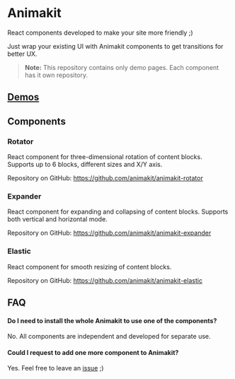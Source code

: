 # Animakit
React components developed to make your site more friendly ;)

Just wrap your existing UI with Animakit components to get transitions for better UX.

> **Note:** This repository contains only demo pages. Each component has it own repository.

## [Demos](https://animakit.github.io)


## Components

### Rotator

React component for three-dimensional rotation of content blocks.
Supports up to 6 blocks, different sizes and X/Y axis.

Repository on GitHub: https://github.com/animakit/animakit-rotator

### Expander

React component for expanding and collapsing of content blocks.
Supports both vertical and horizontal mode.

Repository on GitHub: https://github.com/animakit/animakit-expander

### Elastic

React component for smooth resizing of content blocks.

Repository on GitHub: https://github.com/animakit/animakit-elastic


## FAQ

#### Do I need to install the whole Animakit to use one of the components?
No. All components are independent and developed for separate use.

#### Could I request to add one more component to Animakit?
Yes. Feel free to leave an [issue](https://github.com/animakit/animakit-core/issues) ;)
